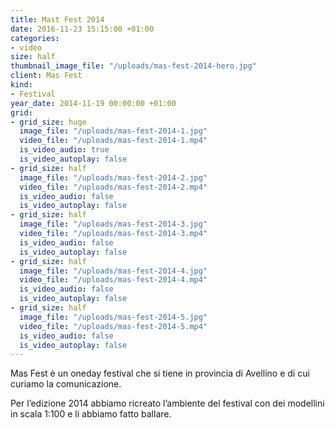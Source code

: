 ```yaml
---
title: Mast Fest 2014
date: 2016-11-23 15:15:00 +01:00
categories:
- video
size: half
thumbnail_image_file: "/uploads/mas-fest-2014-hero.jpg"
client: Mas Fest
kind:
- Festival
year_date: 2014-11-19 00:00:00 +01:00
grid:
- grid_size: huge
  image_file: "/uploads/mas-fest-2014-1.jpg"
  video_file: "/uploads/mas-fest-2014-1.mp4"
  is_video_audio: true
  is_video_autoplay: false
- grid_size: half
  image_file: "/uploads/mas-fest-2014-2.jpg"
  video_file: "/uploads/mas-fest-2014-2.mp4"
  is_video_audio: false
  is_video_autoplay: false
- grid_size: half
  image_file: "/uploads/mas-fest-2014-3.jpg"
  video_file: "/uploads/mas-fest-2014-3.mp4"
  is_video_audio: false
  is_video_autoplay: false
- grid_size: half
  image_file: "/uploads/mas-fest-2014-4.jpg"
  video_file: "/uploads/mas-fest-2014-4.mp4"
  is_video_audio: false
  is_video_autoplay: false
- grid_size: half
  image_file: "/uploads/mas-fest-2014-5.jpg"
  video_file: "/uploads/mas-fest-2014-5.mp4"
  is_video_audio: false
  is_video_autoplay: false
---
```


Mas Fest è un oneday festival che si tiene in provincia di Avellino e di cui curiamo la comunicazione.

Per l’edizione 2014 abbiamo ricreato l’ambiente del festival con dei modellini in scala 1:100 e li abbiamo fatto ballare.